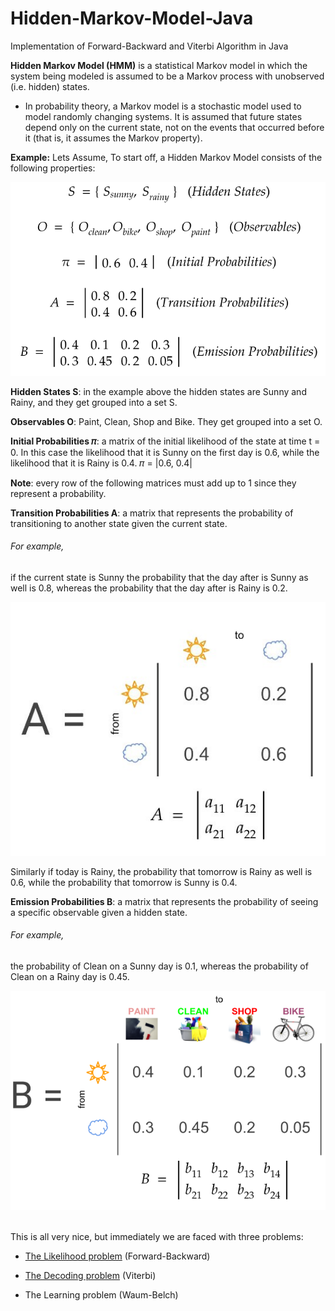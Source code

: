 # Hidden-Markov-Model-Java
Implementation of Forward-Backward and Viterbi Algorithm in Java

**Hidden Markov Model (HMM)** is a statistical Markov model in which the system being modeled is assumed to be a Markov process with unobserved (i.e. hidden) states.

* In probability theory, a Markov model is a stochastic model used to model randomly changing systems. It is assumed that future states depend only on the current state, not on the events that occurred before it (that is, it assumes the Markov property).

**Example:** Lets Assume,
To start off, a Hidden Markov Model consists of the following properties:

![States photo](https://github.com/siddarthjha/Hidden-Markov-Model-Java/blob/master/images/3.png)


**Hidden States S**: in the example above the hidden states are Sunny and Rainy, and they get grouped into a set S.

**Observables O**: Paint, Clean, Shop and Bike. They get grouped into a set O.

**Initial Probabilities 𝜋**: a matrix of the initial likelihood of the state at time t = 0. In this case the likelihood that it is Sunny on the first day is 0.6, while the likelihood that it is Rainy is 0.4.
𝜋 = |0.6, 0.4|

**Note**: every row of the following matrices must add up to 1 since they represent a probability.

**Transition Probabilities A**: a matrix that represents the probability of transitioning to another state given the current state.

###### For example,
if the current state is Sunny the probability that the day after is Sunny as well is 0.8, whereas the probability that the day after is Rainy is 0.2.

![Transition probability](https://github.com/siddarthjha/Hidden-Markov-Model-Java/blob/master/images/1.jpeg)

Similarly if today is Rainy, the probability that tomorrow is Rainy as well is 0.6, while the probability that tomorrow is Sunny is 0.4.

**Emission Probabilities B**: a matrix that represents the probability of seeing a specific observable given a hidden state. 
###### For example,
the probability of Clean on a Sunny day is 0.1, whereas the probability of Clean on a Rainy day is 0.45.

![Emission Probability](https://github.com/siddarthjha/Hidden-Markov-Model-Java/blob/master/images/2.png)

<br>
This is all very nice, but immediately we are faced with three problems:

* [The Likelihood problem](https://github.com/siddarthjha/Hidden-Markov-Model-Java/blob/master/Forward.java) (Forward-Backward)

* [The Decoding problem](https://github.com/siddarthjha/Hidden-Markov-Model-Java/blob/master/Viterbi.java) (Viterbi)

* The Learning problem (Waum-Belch)
